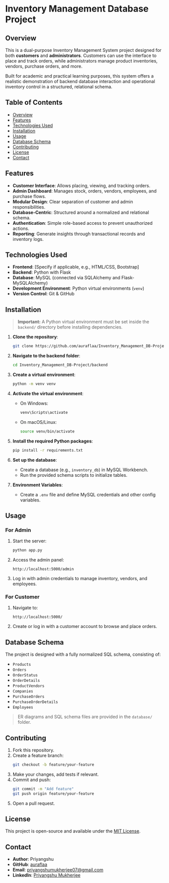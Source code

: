 # Inventory Management Database Project

## Overview

This is a dual-purpose Inventory Management System project designed for both **customers** and **administrators**. Customers can use the interface to place and track orders, while administrators manage product inventories, vendors, purchase orders, and more.

Built for academic and practical learning purposes, this system offers a realistic demonstration of backend database interaction and operational inventory control in a structured, relational schema.

## Table of Contents

- [Overview](#overview)
- [Features](#features)
- [Technologies Used](#technologies-used)
- [Installation](#installation)
- [Usage](#usage)
- [Database Schema](#database-schema)
- [Contributing](#contributing)
- [License](#license)
- [Contact](#contact)

## Features

- **Customer Interface**: Allows placing, viewing, and tracking orders.
- **Admin Dashboard**: Manages stock, orders, vendors, employees, and purchase flows.
- **Modular Design**: Clear separation of customer and admin responsibilities.
- **Database-Centric**: Structured around a normalized and relational schema.
- **Authentication**: Simple role-based access to prevent unauthorized actions.
- **Reporting**: Generate insights through transactional records and inventory logs.

## Technologies Used

- **Frontend**: [Specify if applicable, e.g., HTML/CSS, Bootstrap]
- **Backend**: Python with Flask
- **Database**: MySQL (connected via SQLAlchemy and Flask-MySQLAlchemy)
- **Development Environment**: Python virtual environments (`venv`)
- **Version Control**: Git & GitHub

## Installation

> **Important:** A Python virtual environment must be set inside the `backend/` directory before installing dependencies.

1. **Clone the repository**:
   ```bash
   git clone https://github.com/auraflaa/Inventory_Management_DB-Project.git
   ```

2. **Navigate to the backend folder**:
   ```bash
   cd Inventory_Management_DB-Project/backend
   ```

3. **Create a virtual environment**:
   ```bash
   python -m venv venv
   ```

4. **Activate the virtual environment**:
   - On Windows:
     ```bash
     venv\Scripts\activate
     ```
   - On macOS/Linux:
     ```bash
     source venv/bin/activate
     ```

5. **Install the required Python packages**:
   ```bash
   pip install -r requirements.txt
   ```

6. **Set up the database**:
   - Create a database (e.g., `inventory_db`) in MySQL Workbench.
   - Run the provided schema scripts to initialize tables.

7. **Environment Variables**:
   - Create a `.env` file and define MySQL credentials and other config variables.

## Usage

### For Admin
1. Start the server:
   ```bash
   python app.py
   ```
2. Access the admin panel:
   ```
   http://localhost:5000/admin
   ```
3. Log in with admin credentials to manage inventory, vendors, and employees.

### For Customer
1. Navigate to:
   ```
   http://localhost:5000/
   ```
2. Create or log in with a customer account to browse and place orders.

## Database Schema

The project is designed with a fully normalized SQL schema, consisting of:

- `Products`
- `Orders`
- `OrderStatus`
- `OrderDetails`
- `ProductVendors`
- `Companies`
- `PurchaseOrders`
- `PurchaseOrderDetails`
- `Employees`

> ER diagrams and SQL schema files are provided in the `database/` folder.

## Contributing

1. Fork this repository.
2. Create a feature branch:
   ```bash
   git checkout -b feature/your-feature
   ```
3. Make your changes, add tests if relevant.
4. Commit and push:
   ```bash
   git commit -m "Add feature"
   git push origin feature/your-feature
   ```
5. Open a pull request.

## License

This project is open-source and available under the [MIT License](LICENSE).

## Contact

- **Author**: Priyangshu  
- **GitHub**: [auraflaa](https://github.com/auraflaa)  
- **Email**: priyangshumukherjee07@gmail.com 
- **LinkedIn**: [Priyangshu Mukherjee](https://www.linkedin.com/in/priyangshu-mukherjee/)
